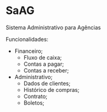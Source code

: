 # SaAG
Sistema Administrativo para Agências


Funcionalidades:
- Financeiro;
  - Fluxo de caixa;
  - Contas a pagar;
  - Contas a receber;
- Administrativo;
  - Dados de clientes;
  - Histórico de compras;
  - Contrato;
  - Boletos;
